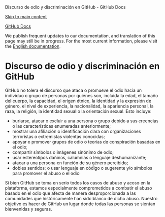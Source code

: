 Discurso de odio y discriminación en GitHub - GitHub Docs

[Skip to main content](#main-content)

[](/es)[GitHub Docs](/es)

We publish frequent updates to our documentation, and translation of this page may still be in progress. For the most current information, please visit the [English documentation](/en).

Discurso de odio y discriminación en GitHub
==========

GitHub no tolera el discurso que ataca o promueve el odio hacia un individuo o grupo de personas por quiénes son, incluida la edad, el tamaño del cuerpo, la capacidad, el origen étnico, la identidad y la expresión de género, el nivel de experiencia, la nacionalidad, la apariencia personal, la raza, la religión, la identidad sexual o la orientación sexual. Esto incluye:

* burlarse, atacar o excluir a una persona o grupo debido a sus creencias o las características enumeradas anteriormente;
* mostrar una afiliación o identificación clara con organizaciones terroristas o extremistas violentas conocidas;
* apoyar o promover grupos de odio o teorías de conspiración basadas en el odio;
* compartir símbolos o imágenes sinónimo de odio;
* usar estereotipos dañinos, calumnias o lenguaje deshumanizante;
* atacar a una persona en función de su género percibido;
* dobles sentidos; o usar lenguaje en código o sugerente y/o símbolos para promover el abuso o el odio

Si bien GitHub se toma en serio todos los casos de abuso y acoso en la plataforma, estamos especialmente comprometidos a combatir el abuso basado en el odio que afecta de manera desproporcionada a las comunidades que históricamente han sido blanco de dicho abuso. Nuestro objetivo es hacer de GitHub un lugar donde todas las personas se sientan bienvenidas y seguras.
